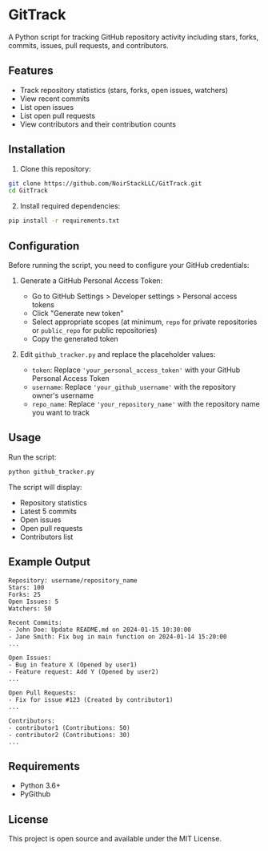 # GitTrack

A Python script for tracking GitHub repository activity including stars, forks, commits, issues, pull requests, and contributors.

## Features

- Track repository statistics (stars, forks, open issues, watchers)
- View recent commits
- List open issues
- List open pull requests
- View contributors and their contribution counts

## Installation

1. Clone this repository:
```bash
git clone https://github.com/NoirStackLLC/GitTrack.git
cd GitTrack
```

2. Install required dependencies:
```bash
pip install -r requirements.txt
```

## Configuration

Before running the script, you need to configure your GitHub credentials:

1. Generate a GitHub Personal Access Token:
   - Go to GitHub Settings > Developer settings > Personal access tokens
   - Click "Generate new token"
   - Select appropriate scopes (at minimum, `repo` for private repositories or `public_repo` for public repositories)
   - Copy the generated token

2. Edit `github_tracker.py` and replace the placeholder values:
   - `token`: Replace `'your_personal_access_token'` with your GitHub Personal Access Token
   - `username`: Replace `'your_github_username'` with the repository owner's username
   - `repo_name`: Replace `'your_repository_name'` with the repository name you want to track

## Usage

Run the script:
```bash
python github_tracker.py
```

The script will display:
- Repository statistics
- Latest 5 commits
- Open issues
- Open pull requests
- Contributors list

## Example Output

```
Repository: username/repository_name
Stars: 100
Forks: 25
Open Issues: 5
Watchers: 50

Recent Commits:
- John Doe: Update README.md on 2024-01-15 10:30:00
- Jane Smith: Fix bug in main function on 2024-01-14 15:20:00
...

Open Issues:
- Bug in feature X (Opened by user1)
- Feature request: Add Y (Opened by user2)
...

Open Pull Requests:
- Fix for issue #123 (Created by contributor1)
...

Contributors:
- contributor1 (Contributions: 50)
- contributor2 (Contributions: 30)
...
```

## Requirements

- Python 3.6+
- PyGithub

## License

This project is open source and available under the MIT License.